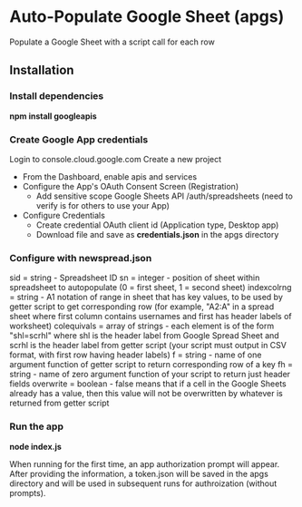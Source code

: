 # Auto-Populate Google Sheet (apgs)
Populate a Google Sheet with a script call for each row

## Installation
### Install dependencies
**npm install googleapis**

### Create Google App credentials
Login to console.cloud.google.com
Create a new project
 - From the Dashboard, enable apis and services 
 - Configure the App's OAuth Consent Screen (Registration)
     - Add sensitive scope Google Sheets API /auth/spreadsheets (need to verify is for others to use your App)
 - Configure Credentials
     - Create credential OAuth client id (Application type, Desktop app)
     - Download file and save as **credentials.json** in the apgs directory

### Configure with newspread.json
sid = string - Spreadsheet ID 
sn = integer - position of sheet within spreadsheet to autopopulate (0 = first sheet, 1 = second sheet) 
indexcolrng = string - A1 notation of range in sheet that has key values, to be used by getter script to get corresponding 
   row (for example, "A2:A"  in a spread sheet where first column contains usernames and first has header labels of worksheet)
colequivals = array of strings - each element is of the form "shl=scrhl" where shl is the header label from Google Spread 
   Sheet and scrhl is the header label from getter script (your script must output in CSV format, with first row having header labels)
 f = string - name of one argument function of getter script to return corresponding row of a key
 fh = string - name of zero argument function of your script to return just header fields
 overwrite = boolean - false means that if a cell in the Google Sheets already has a value, then this value will not be overwritten 
   by whatever is returned from getter script

### Run the app
**node index.js**

When running for the first time, an app authorization prompt will appear. 
After providing the information, a token.json will be saved in the apgs directory and will be used in subsequent runs for authroization (without prompts).
